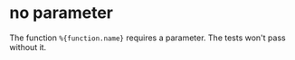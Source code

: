 # no parameter

The function `%{function.name}` requires a parameter.
The tests won't pass without it.
